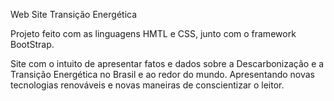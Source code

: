 Web Site Transição Energética

Projeto feito com as linguagens HMTL e CSS, junto com o framework BootStrap.

Site com o intuito de apresentar fatos e dados sobre a Descarbonização e a Transição Energética no Brasil e ao redor do mundo.
Apresentando novas tecnologias renováveis e novas maneiras de conscientizar o leitor.

